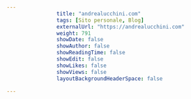 ---
                title: "andrealucchini.com"
                tags: [Sito personale, Blog]
                externalUrl: "https://andrealucchini.com"
                weight: 791
                showDate: false
                showAuthor: false
                showReadingTime: false
                showEdit: false
                showLikes: false
                showViews: false
                layoutBackgroundHeaderSpace: false
                ---

